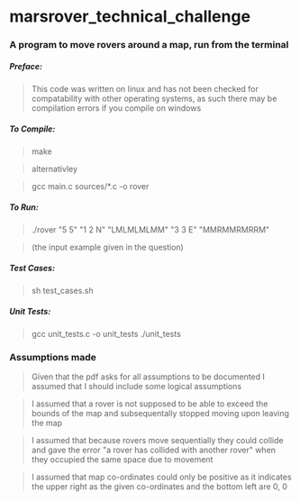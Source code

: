 # marsrover_technical_challenge

### A program to move rovers around a map, run from the terminal

##### Preface:
>This code was written on linux and has not been checked for compatability with other operating systems, as such there may be compilation errors if you compile on windows

##### To Compile:
>make

>alternativley

>gcc main.c sources/*.c -o rover

##### To Run:
>./rover "5 5" "1 2 N" "LMLMLMLMM" "3 3 E" "MMRMMRMRRM" 

>(the input example given in the question)

##### Test Cases:
>sh test_cases.sh

##### Unit Tests:
>gcc unit_tests.c -o unit_tests
>./unit_tests

### Assumptions made

> Given that the pdf asks for all assumptions to be documented I assumed that I should include some logical assumptions

> I assumed that a rover is not supposed to be able to exceed the bounds of the map and subsequentally stopped moving upon leaving the map

>I assumed that because rovers move sequentially they could collide and gave the error "a rover has collided with another rover" when they occupied the same space due to movement

>I assumed that map co-ordinates could only be positive as it indicates the upper right as the given co-ordinates and the bottom left are 0, 0
